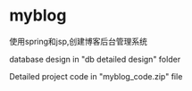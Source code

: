 # myblog
使用spring和jsp,创建博客后台管理系统

database design in "db detailed design" folder

Detailed project code in "myblog_code.zip" file
